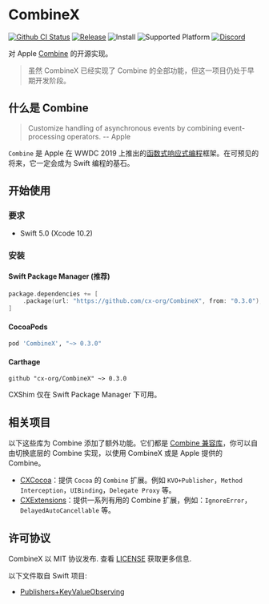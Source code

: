 # CombineX

[![Github CI Status](https://github.com/cx-org/CombineX/workflows/CI/badge.svg)](https://github.com/cx-org/CombineX/actions)
[![Release](https://img.shields.io/github/release-pre/cx-org/combinex)](https://github.com/cx-org/CombineX/releases)
![Install](https://img.shields.io/badge/install-Swift_PM%20%7C%20CocoaPods%20%7C%20Carthage-ff69b4)
![Supported Platform](https://img.shields.io/badge/platform-Linux%20%7C%20macOS%20%7C%20iOS%20%7C%20watchOS%20%7C%20tvOS-lightgrey)
[![Discord](https://img.shields.io/badge/chat-discord-9cf)](https://discord.gg/9vzqgZx)

对 Apple [Combine](https://developer.apple.com/documentation/combine) 的开源实现。

> 虽然 CombineX 已经实现了 Combine 的全部功能，但这一项目仍处于早期开发阶段。

## 什么是 Combine

> Customize handling of asynchronous events by combining event-processing operators. -- Apple

`Combine` 是 Apple 在 WWDC 2019 上推出的[函数式响应式编程](https://zh.wikipedia.org/wiki/函数式反应式编程)框架。在可预见的将来，它一定会成为 Swift 编程的基石。

## 开始使用

### 要求

- Swift 5.0 (Xcode 10.2)

### 安装

#### Swift Package Manager (推荐)

```swift
package.dependencies += [
    .package(url: "https://github.com/cx-org/CombineX", from: "0.3.0"),
]
```

#### CocoaPods

```ruby
pod 'CombineX', "~> 0.3.0"
```

#### Carthage

```carthage
github "cx-org/CombineX" ~> 0.3.0
```

CXShim 仅在 Swift Package Manager 下可用。

## 相关项目

以下这些库为 Combine 添加了额外功能。它们都是 [Combine 兼容库](https://github.com/cx-org/CombineX/wiki/Combine-Compatible-Package)，你可以自由切换底层的 Combine 实现，以使用 CombineX 或是 Apple 提供的 Combine。

- [CXCocoa](https://github.com/cx-org/CXCocoa)：提供 `Cocoa` 的 `Combine` 扩展。例如 `KVO+Publisher`，`Method Interception`，`UIBinding`，`Delegate Proxy` 等。
- [CXExtensions](https://github.com/cx-org/CXExtensions)：提供一系列有用的 Combine 扩展，例如：`IgnoreError`，`DelayedAutoCancellable` 等。

## 许可协议

CombineX 以 MIT 协议发布. 查看 [LICENSE](LICENSE) 获取更多信息.

以下文件取自 Swift 项目:

- [Publishers+KeyValueObserving](Sources/CXFoundation/Publishers+KeyValueObserving.swift)
